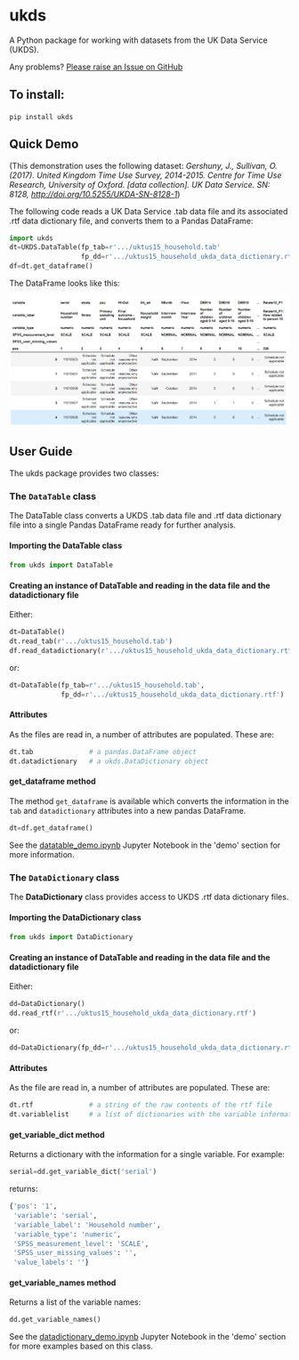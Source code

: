 # ukds
A Python package for working with datasets from the UK Data Service (UKDS).

Any problems? [Please raise an Issue on GitHub](https://github.com/building-energy/ukds/issues)

## To install:

`pip install ukds`

## Quick Demo

(This demonstration uses the following dataset: *Gershuny, J., Sullivan, O. (2017). United Kingdom Time Use Survey, 2014-2015. Centre for Time Use Research, University of Oxford. [data collection]. UK Data Service. SN: 8128, <http://doi.org/10.5255/UKDA-SN-8128-1>*)

The following code reads a UK Data Service .tab data file and its associated .rtf data dictionary file, and converts them to a Pandas DataFrame:

```python
import ukds
dt=UKDS.DataTable(fp_tab=r'.../uktus15_household.tab'
                  fp_dd=r'.../uktus15_household_ukda_data_dictionary.rtf')
df=dt.get_dataframe()
```

The DataFrame looks like this:

![dataframe_screenshot](https://github.com/building-energy/ukds/raw/master/DataTable_screenshot.png)

##  User Guide

The ukds package provides two classes:

### The `DataTable` class

The DataTable class converts a UKDS .tab data file and .rtf data dictionary file into a single Pandas DataFrame ready for further analysis.

#### Importing the DataTable class

```python
from ukds import DataTable
```

#### Creating an instance of DataTable and reading in the data file and the datadictionary file

Either:

```python
dt=DataTable()
dt.read_tab(r'.../uktus15_household.tab')
df.read_datadictionary(r'.../uktus15_household_ukda_data_dictionary.rtf')
```

or:

```python
dt=DataTable(fp_tab=r'.../uktus15_household.tab',
             fp_dd=r'.../uktus15_household_ukda_data_dictionary.rtf')
```

#### Attributes

As the files are read in, a number of attributes are populated. These are:

```python
dt.tab				# a pandas.DataFrame object
dt.datadictionary	# a ukds.DataDictionary object
```

#### get_dataframe method

The method `get_dataframe` is available which converts the information in the `tab` and `datadictionary` attributes into a new pandas DataFrame.

```python
dt=df.get_dataframe()
```

See the [datatable_demo.ipynb](https://nbviewer.jupyter.org/github/building-energy/ukds/blob/master/demo/datatable_demo.ipynb) Jupyter Notebook in the 'demo' section for more information.




### The `DataDictionary` class

The **DataDictionary** class provides access to UKDS .rtf data dictionary files.

#### Importing the DataDictionary class

```python
from ukds import DataDictionary
```

#### Creating an instance of DataTable and reading in the data file and the datadictionary file

Either:

```python
dd=DataDictionary()
dd.read_rtf(r'.../uktus15_household_ukda_data_dictionary.rtf')
```

or:

```python
dd=DataDictionary(fp_dd=r'.../uktus15_household_ukda_data_dictionary.rtf')
```

#### Attributes

As the file are read in, a number of attributes are populated. These are:

```python
dt.rtf				# a string of the raw contents of the rtf file
dt.variablelist		# a list of dictionaries with the variable information
```

#### get_variable_dict method

Returns a dictionary with the information for a single variable. For example:

```python
serial=dd.get_variable_dict('serial')
```

returns:

```python
{'pos': '1',
 'variable': 'serial',
 'variable_label': 'Household number',
 'variable_type': 'numeric',
 'SPSS_measurement_level': 'SCALE',
 'SPSS_user_missing_values': '',
 'value_labels': ''}
```

#### get_variable_names method

Returns a list of the variable names:

```python
dd.get_variable_names()
```

See the [datadictionary_demo.ipynb](https://nbviewer.jupyter.org/github/building-energy/ukds/blob/master/demo/datadictionary_demo.ipynb) Jupyter Notebook in the 'demo' section for more examples based on this class.






